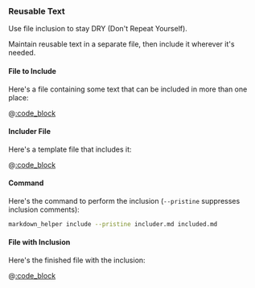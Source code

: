 ### Reusable Text

Use file inclusion to stay DRY (Don't Repeat Yourself).

Maintain reusable text in a separate file, then include it wherever it's needed.

#### File to Include

Here's a file containing some text that can be included in more than one place:

@[:code_block](reusable_text.md)

#### Includer File

Here's a template file that includes it:

@[:code_block](includer.md)

#### Command

Here's the command to perform the inclusion (```--pristine``` suppresses inclusion comments):

```sh
markdown_helper include --pristine includer.md included.md
```

#### File with Inclusion

Here's the finished file with the inclusion:

@[:code_block](included.md)
